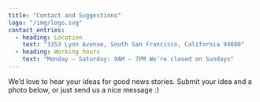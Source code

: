 ```yaml
---
title: "Contact and Suggestions"
logo: "/img/logo.svg"
contact_entries:
  - heading: Location
    text: "3153 Lynn Avenue, South San Francisco, California 94080"
  - heading: Working hours
    text: "Monday – Saturday: 9AM – 7PM We’re closed on Sundays"
---
```


We’d love to hear your ideas for good news stories. Submit your idea and a photo below, or just send us a nice message :)
